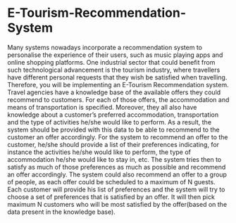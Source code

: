 # E-Tourism-Recommendation-System
Many systems nowadays incorporate a recommendation system to personalise the experience of their users, such as music playing apps and online shopping platforms. One industrial sector that could benefit from such technological advancement is the tourism industry, where travellers have different personal requests that they wish be satisfied when travelling. Therefore, you will be implementing an E-Tourism Recommendation system. Travel agencies have a knowledge base of the available offers they could recommend to customers. For each of those offers, the accommodation and means of transportation is specified. Moreover, they all also have knowledge about a customer’s preferred accommodation, transportation and the type of activities he/she would like to perform. As a result, the system should be provided with this data to be able to recommend to the customer an offer accordingly. For the system to recommend an offer to the customer, he/she should provide a list of their preferences indicating, for instance the activities he/she would like to perform, the type of accommodation he/she would like to stay in, etc. The system tries then to satisfy as much of those preferences as much as possible and recommend an offer accordingly. The system could also recommend an offer to a group of people, as each offer could be scheduled to a maximum of N guests. Each customer will provide his list of preferences and the system will try to choose a set of preferences that is satisfied by an offer. It will then pick maximum N customers who will be most satisfied by the offer(based on the data present in the knowledge base).
